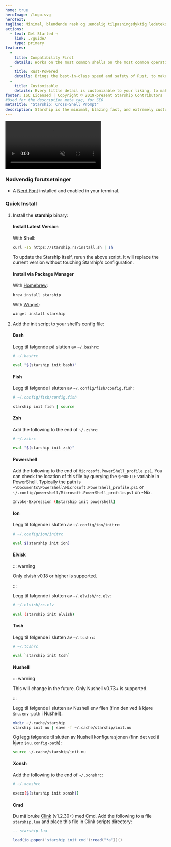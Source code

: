 ```yaml
---
home: true
heroImage: /logo.svg
heroText:
tagline: Minimal, blendende rask og uendelig tilpasningsdyktig ledetekst for alle skall!
actions:
  - text: Get Started →
    link: ./guide/
    type: primary
features:
  -
    title: Compatibility First
    details: Works on the most common shells on the most common operating systems. Use it everywhere!
  -
    title: Rust-Powered
    details: Brings the best-in-class speed and safety of Rust, to make your prompt as quick and reliable as possible.
  -
    title: Customizable
    details: Every little detail is customizable to your liking, to make this prompt as minimal or feature-rich as you'd like it to be.
footer: ISC Licensed | Copyright © 2019-present Starship Contributors
#Used for the description meta tag, for SEO
metaTitle: "Starship: Cross-Shell Prompt"
description: Starship is the minimal, blazing fast, and extremely customizable prompt for any shell! Shows the information you need, while staying sleek and minimal. Quick installation available for Bash, Fish, ZSH, Ion, Tcsh, Elvish, Nu, Xonsh, Cmd, and PowerShell.
---
```


<div class="center">
  <video class="demo-video" muted autoplay loop playsinline>
    <source src="/demo.webm" type="video/webm">
    <source src="/demo.mp4" type="video/mp4">
  </video>
</div>

### Nødvendig forutsetninger

- A [Nerd Font](https://www.nerdfonts.com/) installed and enabled in your terminal.

### Quick Install

1. Install the **starship** binary:


   #### Install Latest Version

   With Shell:

   ```sh
   curl -sS https://starship.rs/install.sh | sh
   ```

   To update the Starship itself, rerun the above script. It will replace the current version without touching Starship's configuration.


   #### Install via Package Manager

   With [Homebrew](https://brew.sh/):

   ```sh
   brew install starship
   ```
   With [Winget](https://github.com/microsoft/winget-cli):

   ```powershell
   winget install starship
   ```

1. Add the init script to your shell's config file:


   #### Bash

   Legg til følgende på slutten av `~/.bashrc`:

   ```sh
   # ~/.bashrc

   eval "$(starship init bash)"
   ```


   #### Fish

   Legg til følgende i slutten av `~/.config/fish/config.fish`:

   ```sh
   # ~/.config/fish/config.fish

   starship init fish | source
   ```


   #### Zsh

   Add the following to the end of `~/.zshrc`:

   ```sh
   # ~/.zshrc

   eval "$(starship init zsh)"
   ```


   #### Powershell

   Add the following to the end of `Microsoft.PowerShell_profile.ps1`. You can check the location of this file by querying the `$PROFILE` variable in PowerShell. Typically the path is `~\Documents\PowerShell\Microsoft.PowerShell_profile.ps1` or `~/.config/powershell/Microsoft.PowerShell_profile.ps1` on -Nix.

   ```sh
   Invoke-Expression (&starship init powershell)
   ```


   #### Ion

   Legg til følgende i slutten av `~/.config/ion/initrc`:

   ```sh
   # ~/.config/ion/initrc

   eval $(starship init ion)
   ```


   #### Elvisk

   ::: warning

   Only elvish v0.18 or higher is supported.

   :::

   Legg til følgende i slutten av  `~/.elvish/rc.elv`:

   ```sh
   # ~/.elvish/rc.elv

   eval (starship init elvish)
   ```


   #### Tcsh

   Legg til følgende i slutten av `~/.tcshrc`:

   ```sh
   # ~/.tcshrc

   eval `starship init tcsh`
   ```


   #### Nushell

   ::: warning

   This will change in the future. Only Nushell v0.73+ is supported.

   :::

   Legg til følgende i slutten av Nushell env filen (finn den ved å kjøre `$nu.env-path` i Nushell):
   ```sh
   mkdir ~/.cache/starship
   starship init nu | save -f ~/.cache/starship/init.nu
   ```

   Og legg følgende til slutten av Nushell konfigurasjonen (finn det ved å kjøre `$nu.config-path`):

   ```sh
   source ~/.cache/starship/init.nu
   ```

   #### Xonsh

   Add the following to the end of `~/.xonshrc`:

   ```sh
   # ~/.xonshrc

   execx($(starship init xonsh))
   ```


   #### Cmd

   Du må bruke [Clink](https://chrisant996.github.io/clink/clink.html) (v1.2.30+) med Cmd. Add the following to a file `starship.lua` and place this file in Clink scripts directory:

   ```lua
   -- starship.lua

   load(io.popen('starship init cmd'):read("*a"))()
   ```
